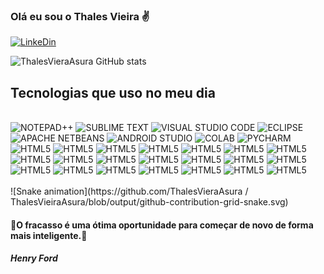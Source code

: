 ### Olá eu sou o Thales Vieira ✌️

[![LinkeDin](https://img.shields.io/badge/LinkedIn-0077B5?style=for-the-badge&logo=linkedin&logoColor=white)](https://www.linkedin.com/in/thales-barbosa-da-silva-vieira-a5b5b1150/)

![ThalesVieraAsura GitHub stats](https://github-readme-stats.vercel.app/api?username=ThalesVieraAsura&show_icons=true&theme=tokyonight)

## Tecnologias que uso no meu dia

<div style="display: inline_block"><br/>
   <img aling="center" alt="NOTEPAD++" src="https://img.shields.io/badge/Notepad++-90E59A.svg?style=for-the-badge&logo=notepad%2B%2B&logoColor=black"/>
   <img aling="center" alt="SUBLIME TEXT" src="https://img.shields.io/badge/sublime_text-%23575757.svg?&style=for-the-badge&logo=sublime-text&logoColor=important"/>
   <img aling="center" alt="VISUAL STUDIO CODE" src="https://img.shields.io/badge/Visual_Studio_Code-0078D4?style=for-the-badge&logo=visual%20studio%20code&logoColor=white"/>
   <img aling="center" alt="ECLIPSE" src="https://img.shields.io/badge/Eclipse-2C2255?style=for-the-badge&logo=eclipse&logoColor=white"/>
   <img aling="center" alt="APACHE NETBEANS" src="https://img.shields.io/badge/apache%20netbeans-1B6AC6?style=for-the-badge&logo=apache%20netbeans%20IDE&logoColor=white"/>
   <img aling="center" alt="ANDROID STUDIO" src="https://img.shields.io/badge/Android_Studio-3DDC84?style=for-the-badge&logo=android-studio&logoColor=white"/>
   <img aling="center" alt="COLAB" src="https://img.shields.io/badge/Colab-F9AB00?style=for-the-badge&logo=googlecolab&color=525252"/>
    <img aling="center" alt="PYCHARM" src="https://img.shields.io/badge/PyCharm-000000.svg?&style=for-the-badge&logo=PyCharm&logoColor=white"/>
    <img aling="center" alt="HTML5" src="https://img.shields.io/badge/Adobe%20XD-470137?style=for-the-badge&logo=Adobe%20XD&logoColor=#FF61F6"/>
    <img aling="center" alt="HTML5" src="https://img.shields.io/badge/HTML5-E34F26?style=for-the-badge&logo=html5&logoColor=white"/>
    <img aling="center" alt="HTML5" src="https://img.shields.io/badge/CSS3-1572B6?style=for-the-badge&logo=css3&logoColor=white"/>
    <img aling="center" alt="HTML5" src="https://img.shields.io/badge/Sass-CC6699?style=for-the-badge&logo=sass&logoColor=white"/>
    <img aling="center" alt="HTML5" src="https://img.shields.io/badge/Bootstrap-563D7C?style=for-the-badge&logo=bootstrap&logoColor=white"/>
    <img aling="center" alt="HTML5" src="https://img.shields.io/badge/JavaScript-323330?style=for-the-badge&logo=javascript&logoColor=F7DF1E"/>
    <img aling="center" alt="HTML5" src="https://img.shields.io/badge/jQuery-0769AD?style=for-the-badge&logo=jquery&logoColor=white"/>
    <img aling="center" alt="HTML5" src="https://img.shields.io/badge/AngularJS-E23237?style=for-the-badge&logo=angularjs&logoColor=white"/>
    <img aling="center" alt="HTML5" src="https://img.shields.io/badge/Node.js-43853D?style=for-the-badge&logo=node.js&logoColor=white"/>
    <img aling="center" alt="HTML5" src="https://img.shields.io/badge/Kotlin-0095D5?&style=for-the-badge&logo=kotlin&logoColor=white"/>
    <img aling="center" alt="HTML5" src="https://img.shields.io/badge/React_Native-20232A?style=for-the-badge&logo=react&logoColor=61DAFB"/>
    <img aling="center" alt="HTML5" src="https://img.shields.io/badge/firebase-ffca28?style=for-the-badge&logo=firebase&logoColor=black"/>
    <img aling="center" alt="HTML5" src="https://img.shields.io/badge/json-5E5C5C?style=for-the-badge&logo=json&logoColor=white"/>
    <img aling="center" alt="HTML5" src="https://img.shields.io/badge/Python-14354C?style=for-the-badge&logo=python&logoColor=white"/>
    <img aling="center" alt="HTML5" src="https://img.shields.io/badge/C%2B%2B-00599C?style=for-the-badge&logo=c%2B%2B&logoColor=white"/>
    <img aling="center" alt="HTML5" src="https://img.shields.io/badge/Java-ED8B00?style=for-the-badge&logo=java&logoColor=white"/>
    <img aling="center" alt="HTML5" src="https://img.shields.io/badge/PHP-777BB4?style=for-the-badge&logo=php&logoColor=white"/>
    <img aling="center" alt="HTML5" src="https://img.shields.io/badge/MySQL-00000F?style=for-the-badge&logo=mysql&logoColor=white"/>
    <img aling="center" alt="HTML5" src="https://img.shields.io/badge/PostgreSQL-316192?style=for-the-badge&logo=postgresql&logoColor=white"/>
    <img aling="center" alt="HTML5" src="https://img.shields.io/badge/SQLite-07405E?style=for-the-badge&logo=sqlite&logoColor=white"/>
    <img aling="center" alt="HTML5" src="https://img.shields.io/badge/Docker-2CA5E0?style=for-the-badge&logo=docker&logoColor=white"/>
</div><br/>

<div>
   ![Snake animation](https://github.com/ThalesVieraAsura
/
ThalesVieiraAsura/blob/output/github-contribution-grid-snake.svg)
</div<br/>

#### 💭O fracasso é uma ótima oportunidade para começar de novo de forma mais inteligente.💭
##### Henry Ford
